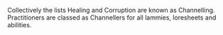 Collectively the lists Healing and Corruption are known as Channelling. Practitioners are classed as Channellers for all lammies, loresheets and abilities.
